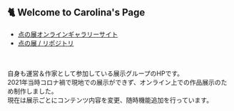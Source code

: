 

## 🐈 Welcome to Carolina's Page

- [点の展オンラインギャラリーサイト](http://www.tennnoten.com/)
- [点の展 / リポジトリ](https://github.com/carolina-pon/tennoten)
<br>
<br>自身も運営＆作家として参加している展示グループのHPです。
<br>2021年当時コロナ禍で現地での展示ができず、オンライン上での作品展示のため制作しました。
<br>現在は展示ごとにコンテンツ内容を変更、随時機能追加を行っています。


